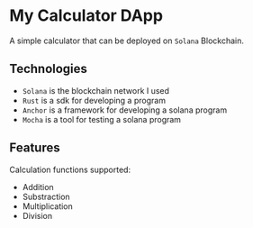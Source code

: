 # **My Calculator DApp**

A simple calculator that can be deployed on `Solana` Blockchain.

## Technologies

- `Solana` is the blockchain network I used
- `Rust` is a sdk for developing a program
- `Anchor` is a framework for developing a solana program
- `Mocha` is a tool for testing a solana program

## Features

Calculation functions supported:
- Addition
- Substraction
- Multiplication
- Division